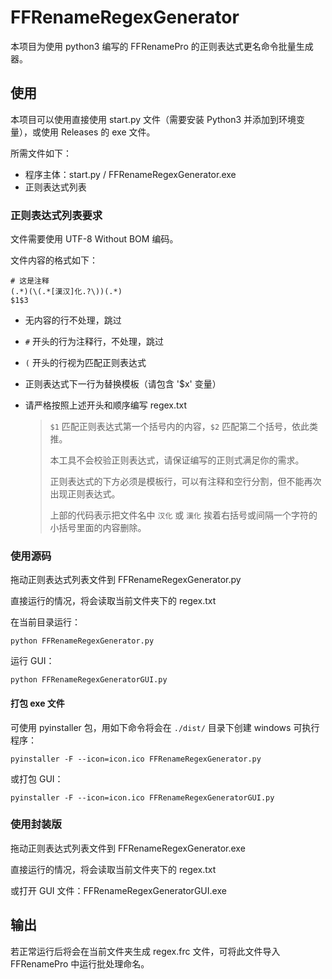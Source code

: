 # FFRenameRegexGenerator

本项目为使用 python3 编写的 FFRenamePro 的正则表达式更名命令批量生成器。

## 使用
本项目可以使用直接使用 start.py 文件（需要安装 Python3 并添加到环境变量），或使用 Releases 的 exe 文件。

所需文件如下：

- 程序主体：start.py / FFRenameRegexGenerator.exe
- 正则表达式列表

### 正则表达式列表要求

文件需要使用 UTF-8 Without BOM 编码。

文件内容的格式如下：

```
# 这是注释
(.*)(\(.*[漢汉]化.?\))(.*)
$1$3
```

- 无内容的行不处理，跳过
- `#` 开头的行为注释行，不处理，跳过
- `(` 开头的行视为匹配正则表达式
- 正则表达式下一行为替换模板（请包含 '$x' 变量）
- 请严格按照上述开头和顺序编写 regex.txt

  >`$1` 匹配正则表达式第一个括号内的内容，`$2` 匹配第二个括号，依此类推。
  > 
  > 本工具不会校验正则表达式，请保证编写的正则式满足你的需求。
  > 
  > 正则表达式的下方必须是模板行，可以有注释和空行分割，但不能再次出现正则表达式。
  > 
  > 上部的代码表示把文件名中 `汉化` 或 `漢化` 挨着右括号或间隔一个字符的小括号里面的内容删除。

### 使用源码

拖动正则表达式列表文件到 FFRenameRegexGenerator.py

直接运行的情况，将会读取当前文件夹下的 regex.txt

在当前目录运行：

```shell
python FFRenameRegexGenerator.py
```

运行 GUI：

```shell
python FFRenameRegexGeneratorGUI.py
```

#### 打包 exe 文件

可使用 pyinstaller 包，用如下命令将会在 `./dist/` 目录下创建 windows 可执行程序：

```shell
pyinstaller -F --icon=icon.ico FFRenameRegexGenerator.py
```

或打包 GUI：

```shell
pyinstaller -F --icon=icon.ico FFRenameRegexGeneratorGUI.py
```

### 使用封装版

拖动正则表达式列表文件到  FFRenameRegexGenerator.exe

直接运行的情况，将会读取当前文件夹下的 regex.txt

或打开 GUI 文件：FFRenameRegexGeneratorGUI.exe

## 输出

若正常运行后将会在当前文件夹生成 regex.frc 文件，可将此文件导入 FFRenamePro 中运行批处理命名。
